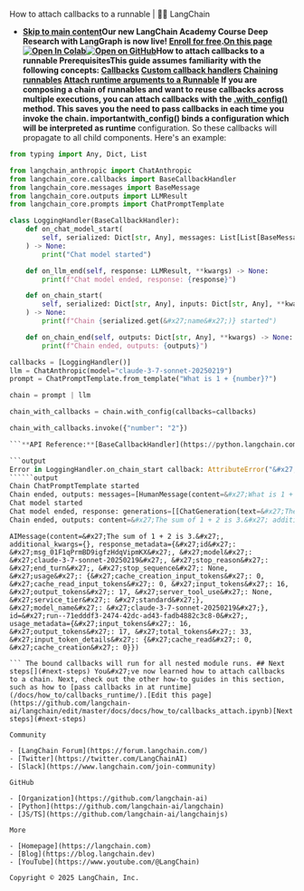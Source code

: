 How to attach callbacks to a runnable | 🦜️🔗 LangChain
- **[Skip to main content](#__docusaurus_skipToContent_fallback)Our new LangChain Academy Course Deep Research with LangGraph is now live! [Enroll for free](https://academy.langchain.com/courses/deep-research-with-langgraph/?utm_medium=internal&utm_source=docs&utm_campaign=q3-2025_deep-research-course_co).[On this page![Open In Colab ](https://colab.research.google.com/assets/colab-badge.svg)](https://colab.research.google.com/github/langchain-ai/langchain/blob/master/docs/docs/how_to/callbacks_attach.ipynb)[![Open on GitHub ](https://img.shields.io/badge/Open%20on%20GitHub-grey?logo=github&logoColor=white)](https://github.com/langchain-ai/langchain/blob/master/docs/docs/how_to/callbacks_attach.ipynb)How to attach callbacks to a runnable PrerequisitesThis guide assumes familiarity with the following concepts: [Callbacks](/docs/concepts/callbacks/) [Custom callback handlers](/docs/how_to/custom_callbacks/) [Chaining runnables](/docs/how_to/sequence/) [Attach runtime arguments to a Runnable](/docs/how_to/binding/) If you are composing a chain of runnables and want to reuse callbacks across multiple executions, you can attach callbacks with the [.with_config()](https://python.langchain.com/api_reference/core/runnables/langchain_core.runnables.base.Runnable.html#langchain_core.runnables.base.Runnable.with_config) method. This saves you the need to pass callbacks in each time you invoke the chain. importantwith_config() binds a configuration which will be interpreted as runtime** configuration. So these callbacks will propagate to all child components. Here&#x27;s an example:

```python
from typing import Any, Dict, List

from langchain_anthropic import ChatAnthropic
from langchain_core.callbacks import BaseCallbackHandler
from langchain_core.messages import BaseMessage
from langchain_core.outputs import LLMResult
from langchain_core.prompts import ChatPromptTemplate

class LoggingHandler(BaseCallbackHandler):
    def on_chat_model_start(
        self, serialized: Dict[str, Any], messages: List[List[BaseMessage]], **kwargs
    ) -> None:
        print("Chat model started")

    def on_llm_end(self, response: LLMResult, **kwargs) -> None:
        print(f"Chat model ended, response: {response}")

    def on_chain_start(
        self, serialized: Dict[str, Any], inputs: Dict[str, Any], **kwargs
    ) -> None:
        print(f"Chain {serialized.get(&#x27;name&#x27;)} started")

    def on_chain_end(self, outputs: Dict[str, Any], **kwargs) -> None:
        print(f"Chain ended, outputs: {outputs}")

callbacks = [LoggingHandler()]
llm = ChatAnthropic(model="claude-3-7-sonnet-20250219")
prompt = ChatPromptTemplate.from_template("What is 1 + {number}?")

chain = prompt | llm

chain_with_callbacks = chain.with_config(callbacks=callbacks)

chain_with_callbacks.invoke({"number": "2"})

```**API Reference:**[BaseCallbackHandler](https://python.langchain.com/api_reference/core/callbacks/langchain_core.callbacks.base.BaseCallbackHandler.html) | [BaseMessage](https://python.langchain.com/api_reference/core/messages/langchain_core.messages.base.BaseMessage.html) | [LLMResult](https://python.langchain.com/api_reference/core/outputs/langchain_core.outputs.llm_result.LLMResult.html) | [ChatPromptTemplate](https://python.langchain.com/api_reference/core/prompts/langchain_core.prompts.chat.ChatPromptTemplate.html)

```output
Error in LoggingHandler.on_chain_start callback: AttributeError("&#x27;NoneType&#x27; object has no attribute &#x27;get&#x27;")
``````output
Chain ChatPromptTemplate started
Chain ended, outputs: messages=[HumanMessage(content=&#x27;What is 1 + 2?&#x27;, additional_kwargs={}, response_metadata={})]
Chat model started
Chat model ended, response: generations=[[ChatGeneration(text=&#x27;The sum of 1 + 2 is 3.&#x27;, message=AIMessage(content=&#x27;The sum of 1 + 2 is 3.&#x27;, additional_kwargs={}, response_metadata={&#x27;id&#x27;: &#x27;msg_01F1qPrmBD9igfzHdqVipmKX&#x27;, &#x27;model&#x27;: &#x27;claude-3-7-sonnet-20250219&#x27;, &#x27;stop_reason&#x27;: &#x27;end_turn&#x27;, &#x27;stop_sequence&#x27;: None, &#x27;usage&#x27;: {&#x27;cache_creation_input_tokens&#x27;: 0, &#x27;cache_read_input_tokens&#x27;: 0, &#x27;input_tokens&#x27;: 16, &#x27;output_tokens&#x27;: 17, &#x27;server_tool_use&#x27;: None, &#x27;service_tier&#x27;: &#x27;standard&#x27;}, &#x27;model_name&#x27;: &#x27;claude-3-7-sonnet-20250219&#x27;}, id=&#x27;run--71edddf3-2474-42dc-ad43-fadb4882c3c8-0&#x27;, usage_metadata={&#x27;input_tokens&#x27;: 16, &#x27;output_tokens&#x27;: 17, &#x27;total_tokens&#x27;: 33, &#x27;input_token_details&#x27;: {&#x27;cache_read&#x27;: 0, &#x27;cache_creation&#x27;: 0}}))]] llm_output={&#x27;id&#x27;: &#x27;msg_01F1qPrmBD9igfzHdqVipmKX&#x27;, &#x27;model&#x27;: &#x27;claude-3-7-sonnet-20250219&#x27;, &#x27;stop_reason&#x27;: &#x27;end_turn&#x27;, &#x27;stop_sequence&#x27;: None, &#x27;usage&#x27;: {&#x27;cache_creation_input_tokens&#x27;: 0, &#x27;cache_read_input_tokens&#x27;: 0, &#x27;input_tokens&#x27;: 16, &#x27;output_tokens&#x27;: 17, &#x27;server_tool_use&#x27;: None, &#x27;service_tier&#x27;: &#x27;standard&#x27;}, &#x27;model_name&#x27;: &#x27;claude-3-7-sonnet-20250219&#x27;} run=None type=&#x27;LLMResult&#x27;
Chain ended, outputs: content=&#x27;The sum of 1 + 2 is 3.&#x27; additional_kwargs={} response_metadata={&#x27;id&#x27;: &#x27;msg_01F1qPrmBD9igfzHdqVipmKX&#x27;, &#x27;model&#x27;: &#x27;claude-3-7-sonnet-20250219&#x27;, &#x27;stop_reason&#x27;: &#x27;end_turn&#x27;, &#x27;stop_sequence&#x27;: None, &#x27;usage&#x27;: {&#x27;cache_creation_input_tokens&#x27;: 0, &#x27;cache_read_input_tokens&#x27;: 0, &#x27;input_tokens&#x27;: 16, &#x27;output_tokens&#x27;: 17, &#x27;server_tool_use&#x27;: None, &#x27;service_tier&#x27;: &#x27;standard&#x27;}, &#x27;model_name&#x27;: &#x27;claude-3-7-sonnet-20250219&#x27;} id=&#x27;run--71edddf3-2474-42dc-ad43-fadb4882c3c8-0&#x27; usage_metadata={&#x27;input_tokens&#x27;: 16, &#x27;output_tokens&#x27;: 17, &#x27;total_tokens&#x27;: 33, &#x27;input_token_details&#x27;: {&#x27;cache_read&#x27;: 0, &#x27;cache_creation&#x27;: 0}}

```

```output
AIMessage(content=&#x27;The sum of 1 + 2 is 3.&#x27;, additional_kwargs={}, response_metadata={&#x27;id&#x27;: &#x27;msg_01F1qPrmBD9igfzHdqVipmKX&#x27;, &#x27;model&#x27;: &#x27;claude-3-7-sonnet-20250219&#x27;, &#x27;stop_reason&#x27;: &#x27;end_turn&#x27;, &#x27;stop_sequence&#x27;: None, &#x27;usage&#x27;: {&#x27;cache_creation_input_tokens&#x27;: 0, &#x27;cache_read_input_tokens&#x27;: 0, &#x27;input_tokens&#x27;: 16, &#x27;output_tokens&#x27;: 17, &#x27;server_tool_use&#x27;: None, &#x27;service_tier&#x27;: &#x27;standard&#x27;}, &#x27;model_name&#x27;: &#x27;claude-3-7-sonnet-20250219&#x27;}, id=&#x27;run--71edddf3-2474-42dc-ad43-fadb4882c3c8-0&#x27;, usage_metadata={&#x27;input_tokens&#x27;: 16, &#x27;output_tokens&#x27;: 17, &#x27;total_tokens&#x27;: 33, &#x27;input_token_details&#x27;: {&#x27;cache_read&#x27;: 0, &#x27;cache_creation&#x27;: 0}})

``` The bound callbacks will run for all nested module runs. ## Next steps[​](#next-steps) You&#x27;ve now learned how to attach callbacks to a chain. Next, check out the other how-to guides in this section, such as how to [pass callbacks in at runtime](/docs/how_to/callbacks_runtime/).[Edit this page](https://github.com/langchain-ai/langchain/edit/master/docs/docs/how_to/callbacks_attach.ipynb)[Next steps](#next-steps)

Community

- [LangChain Forum](https://forum.langchain.com/)
- [Twitter](https://twitter.com/LangChainAI)
- [Slack](https://www.langchain.com/join-community)

GitHub

- [Organization](https://github.com/langchain-ai)
- [Python](https://github.com/langchain-ai/langchain)
- [JS/TS](https://github.com/langchain-ai/langchainjs)

More

- [Homepage](https://langchain.com)
- [Blog](https://blog.langchain.dev)
- [YouTube](https://www.youtube.com/@LangChain)

Copyright © 2025 LangChain, Inc.